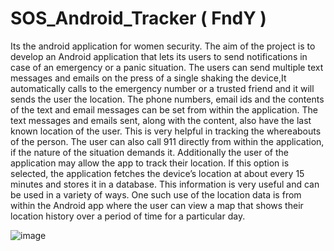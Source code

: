 # SOS_Android_Tracker ( FndY )
Its the android application for women security.
The aim of the project is to develop an Android application that lets its users to send notifications in case of an emergency or a panic situation. The users can send multiple text messages and emails on the press of a single shaking the device,It automatically calls to the emergency number or a trusted friend and it will sends the user the location. The phone numbers, email ids and the contents of the text and email messages can be set from within the application. The text messages and emails sent, along with the content, also have the last known location of the user. This is very helpful in tracking the whereabouts of the person. The user can also call 911 directly from within the application, if the nature of the situation demands it.
Additionally the user of the application may allow the app to track their location. If this option is selected, the application fetches the device’s location at about every 15 minutes and stores it in a database. This information is very useful and can be used in a variety of ways. One such use of the location data is from within the Android app where the user can view a map that shows their location history over a period of time for a particular day.


![image](https://user-images.githubusercontent.com/61054037/179724030-17a80ebf-9bc0-46e1-96de-69c56ca3d9ba.png)



